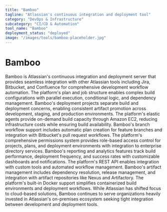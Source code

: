```yaml
---
title: "Bamboo"
tagline: "Atlassian's continuous integration and deployment tool"
category: "DevOps & Infrastructure"
subcategory: "CI/CD & Automation"
tool_name: "Bamboo"
deployment_status: "deployed"
image: "/images/tools/bamboo-placeholder.jpg"
---
```


# Bamboo

Bamboo is Atlassian's continuous integration and deployment server that provides seamless integration with other Atlassian tools including Jira, Bitbucket, and Confluence for comprehensive development workflow automation. The platform's plan and job structure enables complex build configurations with parallel execution, conditional logic, and dependency management. Bamboo's deployment projects separate build and deployment concerns, enabling consistent artifact promotion across development, staging, and production environments. The platform's elastic agents provide on-demand build capacity through Amazon EC2, reducing infrastructure costs while ensuring build availability. Bamboo's branch workflow support includes automatic plan creation for feature branches and integration with Bitbucket's pull request workflows. The platform's comprehensive permissions system provides role-based access control for projects, plans, and deployment environments with integration to enterprise directory services. Bamboo's reporting and analytics features track build performance, deployment frequency, and success rates with customizable dashboards and notifications. The platform's REST API enables integration with custom tools and automated workflow management. Bamboo's artifact management includes dependency resolution, release management, and integration with artifact repositories like Nexus and Artifactory. The platform's built-in Docker support simplifies containerized build environments and deployment workflows. While Atlassian has shifted focus to cloud-based solutions, Bamboo continues to serve organizations heavily invested in Atlassian's on-premises ecosystem seeking tight integration between development and deployment tools.
